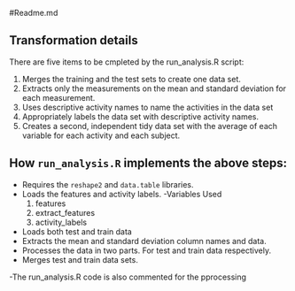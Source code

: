 #Readme.md

## Transformation details

There are five items to be cmpleted by the run_analysis.R script:

1. Merges the training and the test sets to create one data set.
2. Extracts only the measurements on the mean and standard deviation for each measurement.
3. Uses descriptive activity names to name the activities in the data set
4. Appropriately labels the data set with descriptive activity names.
5. Creates a second, independent tidy data set with the average of each variable for each activity and each subject.

## How ```run_analysis.R``` implements the above steps:

* Requires the ```reshape2``` and ```data.table``` libraries.
* Loads the features and activity labels.
	-Variables Used
	1. features
	2. extract_features
	3. activity_labels
* Loads both test and train data
* Extracts the mean and standard deviation column names and data.
* Processes the data in two parts. For test and train data respectively.
* Merges test and train data sets.

-The run_analysis.R code is also commented for the pprocessing
